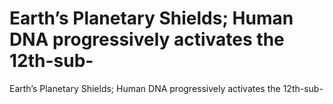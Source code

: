 # Earth’s Planetary Shields; Human DNA progressively activates the 12th-sub-

Earth’s Planetary Shields; Human DNA progressively activates the 12th-sub-
